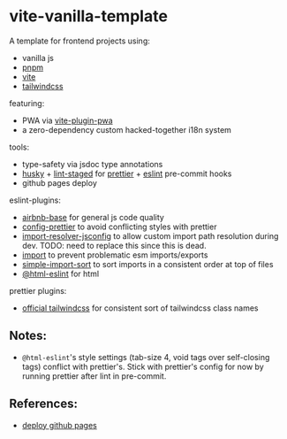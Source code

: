 # vite-vanilla-template

A template for frontend projects using:

- vanilla js
- [pnpm](https://github.com/pnpm/pnpm)
- [vite](https://github.com/vitejs/vite)
- [tailwindcss](https://github.com/tailwindlabs/tailwindcss)

featuring:

- PWA via [vite-plugin-pwa](https://github.com/vite-pwa/vite-plugin-pwa)
- a zero-dependency custom hacked-together i18n system

tools:

- type-safety via jsdoc type annotations
- [husky](https://github.com/typicode/husky) + [lint-staged](https://github.com/okonet/lint-staged) for [prettier](https://github.com/prettier/prettier) + [eslint](https://github.com/eslint/eslint) pre-commit hooks
- github pages deploy

eslint-plugins:

- [airbnb-base](https://github.com/airbnb/javascript/tree/master/packages/eslint-config-airbnb-base) for general js code quality
- [config-prettier](https://github.com/prettier/eslint-config-prettier) to avoid conflicting styles with prettier
- [import-resolver-jsconfig](https://github.com/idonotknowwhoiam/eslint-import-resolver-jsconfig) to allow custom import path resolution during dev. TODO: need to replace this since this is dead.
- [import](https://github.com/import-js/eslint-plugin-import) to prevent problematic esm imports/exports
- [simple-import-sort](https://github.com/lydell/eslint-plugin-simple-import-sort) to sort imports in a consistent order at top of files
- [@html-eslint](https://github.com/yeonjuan/html-eslint) for html

prettier plugins:

- [official tailwindcss](https://github.com/tailwindlabs/prettier-plugin-tailwindcss) for consistent sort of tailwindcss class names

## Notes:

- `@html-eslint`'s style settings (tab-size 4, void tags over self-closing tags) conflict with prettier's. Stick with prettier's config for now by running prettier after lint in pre-commit.

## References:

- [deploy github pages](https://github.com/sitek94/vite-deploy-demo)
